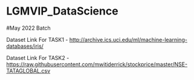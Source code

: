 # LGMVIP_DataScience
#May 2022 Batch

Dataset Link For TASK1 - http://archive.ics.uci.edu/ml/machine-learning-databases/iris/                    



Dataset Link For TASK2 - https://raw.githubusercontent.com/mwitiderrick/stockprice/master/NSE-TATAGLOBAL.csv
